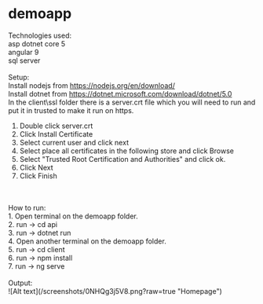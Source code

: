 # demoapp

Technologies used: <br/>
asp dotnet core 5 <br/>
angular 9 <br/>
sql server <br/>
<br/>
Setup:
<br/>
Install nodejs from https://nodejs.org/en/download/
<br/>
Install dotnet from https://dotnet.microsoft.com/download/dotnet/5.0
<br/>
In the client\ssl folder there is a server.crt file which you will need to run and put it in trusted to make it run on https. 
<br />
1. Double click server.crt
2. Click Install Certificate
3. Select current user and click next
4. Select place all certificates in the following store and click Browse
5. Select "Trusted Root Certification and Authorities" and click ok.
6. Click Next
7. Click Finish
<br/>
<br/>
How to run:
<br/>
1. Open terminal on the demoapp folder.
<br/>
2. run -> cd api
<br/>
3. run -> dotnet run
<br/>
4. Open another terminal on the demoapp folder.
<br/>
5. run -> cd client
<br/>
6. run -> npm install 
<br/>
7. run -> ng serve 
<br/>
<br/>
Output:<br/>
![Alt text](/screenshots/0NHQg3j5V8.png?raw=true "Homepage")





